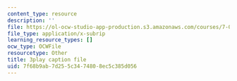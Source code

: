 ```yaml
---
content_type: resource
description: ''
file: https://ol-ocw-studio-app-production.s3.amazonaws.com/courses/7-01sc-fundamentals-of-biology-fall-2011/7f68b9ab7d255c3474808ec5c385d056_PzY0MWEEE6U.srt
file_type: application/x-subrip
learning_resource_types: []
ocw_type: OCWFile
resourcetype: Other
title: 3play caption file
uid: 7f68b9ab-7d25-5c34-7480-8ec5c385d056
---
```


